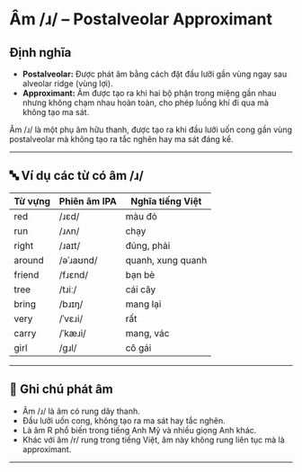 # Âm /ɹ/ – Postalveolar Approximant

## Định nghĩa
- **Postalveolar:** Được phát âm bằng cách đặt đầu lưỡi gần vùng ngay sau alveolar ridge (vùng lợi).
- **Approximant:** Âm được tạo ra khi hai bộ phận trong miệng gần nhau nhưng không chạm nhau hoàn toàn, cho phép luồng khí đi qua mà không tạo ma sát.

Âm /ɹ/ là một phụ âm hữu thanh, được tạo ra khi đầu lưỡi uốn cong gần vùng postalveolar mà không tạo ra tắc nghẽn hay ma sát đáng kể.

---

## 🔤 Ví dụ các từ có âm /ɹ/

| Từ vựng    | Phiên âm IPA  | Nghĩa tiếng Việt         |
|------------|----------------|--------------------------|
| red        | /ɹɛd/          | màu đỏ                   |
| run        | /ɹʌn/          | chạy                    |
| right      | /ɹaɪt/         | đúng, phải              |
| around     | /əˈɹaʊnd/      | quanh, xung quanh       |
| friend     | /fɹɛnd/        | bạn bè                  |
| tree       | /tɹiː/         | cái cây                 |
| bring      | /bɹɪŋ/         | mang lại                |
| very       | /ˈvɛɹi/        | rất                     |
| carry      | /ˈkæɹi/        | mang, vác               |
| girl       | /ɡɹl/          | cô gái                  |

---

## 📌 Ghi chú phát âm
- Âm /ɹ/ là âm có rung dây thanh.
- Đầu lưỡi uốn cong, không tạo ra ma sát hay tắc nghẽn.
- Là âm R phổ biến trong tiếng Anh Mỹ và nhiều giọng Anh khác.
- Khác với âm /r/ rung trong tiếng Việt, âm này không rung liên tục mà là approximant.

---
 